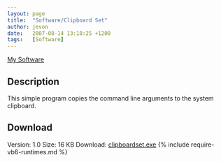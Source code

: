 ```yaml
---
layout: page
title:  "Software/Clipboard Set"
author: jevon
date:   2007-08-14 13:18:25 +1200
tags:   [Software]
---
```


[My Software](Software.md)

## Description
This simple program copies the command line arguments to the system clipboard.

## Download
Version: 1.0
Size: 16 KB
Download: <a href="/files/software/clipboardset.exe">clipboardset.exe</a>
{% include require-vb6-runtimes.md %}
